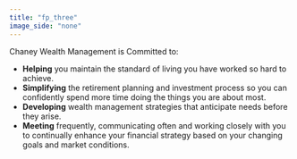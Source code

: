 ```yaml
---
title: "fp_three"
image_side: "none"
---
```

Chaney Wealth Management is Committed to:
* **Helping** you maintain the standard of living you have worked so hard to achieve.
* **Simplifying** the retirement planning and investment process so you can confidently spend more time doing the things you are about most. 
* **Developing** wealth management strategies that anticipate needs before they arise. 
* **Meeting** frequently, communicating often and working closely with you to continually enhance your financial strategy based on your changing goals and market conditions. 
